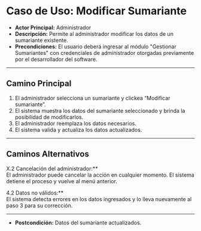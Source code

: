 # Caso de Uso: Modificar Sumariante

- **Actor Principal:** Administrador  
- **Descripción:** Permite al administrador modificar los datos de un sumariante existente.  
- **Precondiciones:** El usuario deberá ingresar al módulo "Gestionar Sumariantes" con credenciales de administrador otorgadas previamente por el desarrollador del software.

---

## Camino Principal

1. El administrador selecciona un sumariante y clickea “Modificar sumariante”.
2. El sistema muestra los datos del sumariante seleccionado y brinda la posibilidad de modificarlos.
3. El administrador reemplaza los datos necesarios.
4. El sistema valida y actualiza los datos actualizados.

---

## Caminos Alternativos

X.2 Cancelación del administrador:**  
  El administrador puede cancelar la acción en cualquier momento. El sistema detiene el proceso y vuelve al menú anterior.

4.2 Datos no válidos:**  
  El sistema detecta errores en los datos ingresados y lo lleva nuevamente al paso 3 para su corrección.

---

- **Postcondición:** Datos del sumariante actualizados.
